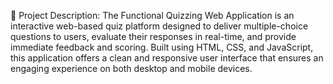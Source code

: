 📌 Project Description:
   The Functional Quizzing Web Application is an interactive web-based quiz platform designed to deliver multiple-choice questions to users, evaluate their responses in real-time, and provide immediate feedback and scoring. Built using HTML, CSS, and JavaScript, this application offers a clean and responsive user interface that ensures an engaging experience on both desktop and mobile devices.

